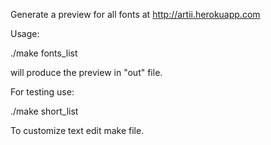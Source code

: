 Generate a preview for all fonts at http://artii.herokuapp.com

Usage:

./make fonts_list

will produce the preview in "out" file.

For testing use:

./make short_list

To customize text edit make file.
